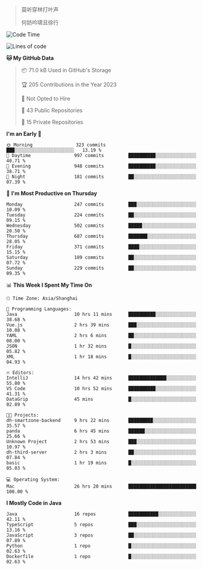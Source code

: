 > 莫听穿林打叶声
> 
> 何妨吟啸且徐行

<!-- ![Github Stats](https://github-readme-stats.vercel.app/api?username=catch6&count_private=true&show_icons=true&theme=gruvbox) -->

<!-- ![Top Langs](https://github-readme-stats.vercel.app/api/top-langs/?username=catch6&layout=compact) -->

<!--START_SECTION:waka-->
![Code Time](http://img.shields.io/badge/Code%20Time-270%20hrs-blue)

![Lines of code](https://img.shields.io/badge/From%20Hello%20World%20I%27ve%20Written-9.3%20million%20lines%20of%20code-blue)

**🐱 My GitHub Data** 

> 📦 71.0 kB Used in GitHub's Storage 
 > 
> 🏆 205 Contributions in the Year 2023
 > 
> 🚫 Not Opted to Hire
 > 
> 📜 43 Public Repositories 
 > 
> 🔑 15 Private Repositories 
 > 
**I'm an Early 🐤** 

```text
🌞 Morning                323 commits         ███░░░░░░░░░░░░░░░░░░░░░░   13.19 % 
🌆 Daytime                997 commits         ██████████░░░░░░░░░░░░░░░   40.71 % 
🌃 Evening                948 commits         ██████████░░░░░░░░░░░░░░░   38.71 % 
🌙 Night                  181 commits         ██░░░░░░░░░░░░░░░░░░░░░░░   07.39 % 
```
📅 **I'm Most Productive on Thursday** 

```text
Monday                   247 commits         ███░░░░░░░░░░░░░░░░░░░░░░   10.09 % 
Tuesday                  224 commits         ██░░░░░░░░░░░░░░░░░░░░░░░   09.15 % 
Wednesday                502 commits         █████░░░░░░░░░░░░░░░░░░░░   20.50 % 
Thursday                 687 commits         ███████░░░░░░░░░░░░░░░░░░   28.05 % 
Friday                   371 commits         ████░░░░░░░░░░░░░░░░░░░░░   15.15 % 
Saturday                 189 commits         ██░░░░░░░░░░░░░░░░░░░░░░░   07.72 % 
Sunday                   229 commits         ██░░░░░░░░░░░░░░░░░░░░░░░   09.35 % 
```


📊 **This Week I Spent My Time On** 

```text
🕑︎ Time Zone: Asia/Shanghai

💬 Programming Languages: 
Java                     10 hrs 11 mins      ██████████░░░░░░░░░░░░░░░   38.68 % 
Vue.js                   2 hrs 39 mins       ███░░░░░░░░░░░░░░░░░░░░░░   10.08 % 
YAML                     2 hrs 6 mins        ██░░░░░░░░░░░░░░░░░░░░░░░   08.00 % 
JSON                     1 hr 32 mins        █░░░░░░░░░░░░░░░░░░░░░░░░   05.82 % 
XML                      1 hr 18 mins        █░░░░░░░░░░░░░░░░░░░░░░░░   04.93 % 

🔥 Editors: 
IntelliJ                 14 hrs 42 mins      ██████████████░░░░░░░░░░░   55.80 % 
VS Code                  10 hrs 52 mins      ██████████░░░░░░░░░░░░░░░   41.31 % 
DataGrip                 45 mins             █░░░░░░░░░░░░░░░░░░░░░░░░   02.89 % 

🐱‍💻 Projects: 
dh-smartzone-backend     9 hrs 22 mins       █████████░░░░░░░░░░░░░░░░   35.57 % 
panda                    6 hrs 45 mins       ██████░░░░░░░░░░░░░░░░░░░   25.66 % 
Unknown Project          2 hrs 53 mins       ███░░░░░░░░░░░░░░░░░░░░░░   10.97 % 
dh-third-server          2 hrs 3 mins        ██░░░░░░░░░░░░░░░░░░░░░░░   07.84 % 
basic                    1 hr 19 mins        █░░░░░░░░░░░░░░░░░░░░░░░░   05.03 % 

💻 Operating System: 
Mac                      26 hrs 20 mins      █████████████████████████   100.00 % 
```

**I Mostly Code in Java** 

```text
Java                     16 repos            ███████████░░░░░░░░░░░░░░   42.11 % 
TypeScript               5 repos             ███░░░░░░░░░░░░░░░░░░░░░░   13.16 % 
JavaScript               3 repos             ██░░░░░░░░░░░░░░░░░░░░░░░   07.89 % 
Python                   1 repo              █░░░░░░░░░░░░░░░░░░░░░░░░   02.63 % 
Dockerfile               1 repo              █░░░░░░░░░░░░░░░░░░░░░░░░   02.63 % 
```




<!--END_SECTION:waka-->
